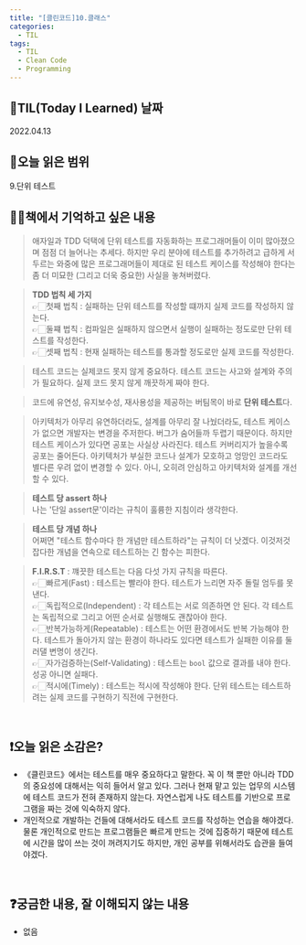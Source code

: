 ```yaml
---
title: "[클린코드]10.클래스"
categories:
  - TIL
tags:
  - TIL
  - Clean Code
  - Programming
---
```


## 📆TIL(Today I Learned) 날짜

2022.04.13

## 📑오늘 읽은 범위

9.단위 테스트

## ✍🏻책에서 기억하고 싶은 내용

> 애자일과 TDD 덕택에 단위 테스트를 자동화하는 프로그래머들이 이미 많아졌으며 점점 더 늘어나는 추세다. 하지만 우리 분야에 테스트를 추가하려고 급하게 서두르는 와중에 많은 프로그래머들이 제대로 된 테스트 케이스를 작성해야 한다는 좀 더 미묘한 (그리고 더욱 중요한) 사실을 놓쳐버렸다.

> **TDD 법칙 세 가지**  
> 👉🏻첫째 법칙 : 실패하는 단위 테스트를 작성할 떄까지 실제 코드를 작성하지 않는다.  
> 👉🏻둘쨰 법칙 : 컴파일은 실패하지 않으면서 실행이 실패하는 정도로만 단위 테스트를 작성한다.  
> 👉🏻셋째 법칙 : 현재 실패하는 테스트를 통과할 정도로만 실제 코드를 작성한다.

> 테스트 코드는 실제코드 못지 않게 중요하다. 테스트 코드는 사고와 설계와 주의가 필요하다. 실제 코드 못지 않게 깨끗하게 짜야 한다.

> 코드에 유연성, 유지보수성, 재사용성을 제공하는 버팀목이 바로 **단위 테스트**다.

> 아키텍처가 아무리 유연하더라도, 설계를 아무리 잘 나눴더라도, 테스트 케이스가 없으면 개발자는 변경을 주저한다. 버그가 숨어들까 두렵기 때문이다. 하지만 테스트 케이스가 있다면 공포는 사실상 사라진다. 테스트 커버리지가 높을수록 공포는 줄어든다. 아키텍처가 부실한 코드나 설계가 모호하고 엉망인 코드라도 별다른 우려 없이 변경할 수 있다. 아니, 오히려 안심하고 아키텍처와 설계를 개선할 수 있다.

> **테스트 당 assert 하나**  
> 나는 '단일 assert문'이라는 규칙이 훌륭한 지침이라 생각한다.

> **테스트 당 개념 하나**  
> 어쩌면 "테스트 함수마다 한 개념만 테스트하라"는 규칙이 더 낫겠다. 이것저것 잡다한 개념을 연속으로 테스트하는 긴 함수는 피한다.

> **F.I.R.S.T** : 꺠끗한 테스트는 다음 다섯 가지 규칙을 따른다.  
> 👉🏻빠르게(Fast) : 테스트는 빨라야 한다. 테스트가 느리면 자주 돌릴 엄두를 못 낸다.  
> 👉🏻독립적으로(Independent) : 각 테스트는 서로 의존하면 안 된다. 각 테스트는 독립적으로 그리고 어떤 순서로 실행해도 괜찮아야 한다.  
> 👉🏻반복가능하게(Repeatable) : 테스트는 어떤 환경에서도 반복 가능해야 한다. 테스트가 돌아가지 않는 환경이 하나라도 있다면 테스트가 실패한 이유를 둘러댈 변명이 생긴다.  
> 👉🏻자가검증하는(Self-Validating) : 테스트는 `bool` 값으로 결과를 내야 한다. 성공 아니면 실패다.  
> 👉🏻적시에(Timely) : 테스트는 적시에 작성해야 한다. 단위 테스트는 테스트하려는 실제 코드를 구현하기 직전에 구현한다.

<br />

## ❗오늘 읽은 소감은?

- 《클린코드》에서는 테스트를 매우 중요하다고 말한다. 꼭 이 책 뿐만 아니라 TDD의 중요성에 대해서는 익히 들어서 알고 있다. 그러나 현재 맡고 있는 업무의 시스템에 테스트 코드가 전혀 존재하지 않는다. 자연스럽게 나도 테스트를 기반으로 프로그램을 짜는 것에 익숙하지 않다.
- 개인적으로 개발하는 건들에 대해서라도 테스트 코드를 작성하는 연습을 해야겠다. 물론 개인적으로 만드는 프로그램들은 빠르게 만드는 것에 집중하기 때문에 테스트에 시간을 많이 쓰는 것이 꺼려지기도 하지만, 개인 공부를 위해서라도 습관을 들여야겠다.

<br />

## ❓궁금한 내용, 잘 이해되지 않는 내용

- 없음
